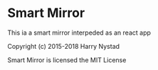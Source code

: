 # Smart Mirror
This ia a smart mirror interpeded as an react app

Copyright (c) 2015-2018 Harry Nystad

Smart Mirror is licensed the MIT License